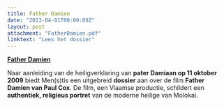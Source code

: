 ```yaml
---
title: Father Damien
date: "2013-04-01T00:00:00Z"
layout: post
attachment: "FatherDamien.pdf"
linktext: "Lees het dossier"
---
```

**[Father Damien](FatherDamien.pdf)**

Naar aanleiding van de heiligverklaring van **pater Damiaan op 11 oktober 2009** biedt Men(s)tis een uitgebreid **dossier** aan over de film **Father Damien van Paul Cox**. De film, een Vlaamse productie, schildert een **authentiek, religieus portret** van de moderne heilige van Molokai.